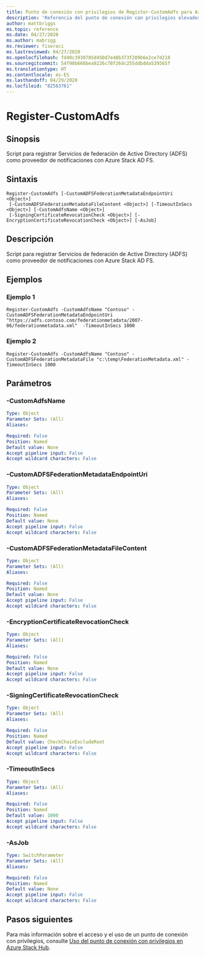 ```yaml
---
title: Punto de conexión con privilegios de Register-CustomAdfs para Azure Stack Hub
description: 'Referencia del punto de conexión con privilegios elevados de Azure Stack para PowerShell: Register-CustomAdfs'
author: mattbriggs
ms.topic: reference
ms.date: 04/27/2020
ms.author: mabrigg
ms.reviewer: fiseraci
ms.lastreviewed: 04/27/2020
ms.openlocfilehash: fd40c3930705d450d7e48b373f209b6e2ce7d218
ms.sourcegitcommit: 54f98b666bea9226c78f26dc255ddbdda539565f
ms.translationtype: HT
ms.contentlocale: es-ES
ms.lasthandoff: 04/29/2020
ms.locfileid: "82563761"
---
```

# <a name="register-customadfs"></a>Register-CustomAdfs

## <a name="synopsis"></a>Sinopsis
Script para registrar Servicios de federación de Active Directory (ADFS) como proveedor de notificaciones con Azure Stack AD FS.

## <a name="syntax"></a>Sintaxis

```
Register-CustomAdfs [-CustomADFSFederationMetadataEndpointUri <Object>]
 [-CustomADFSFederationMetadataFileContent <Object>] [-TimeoutInSecs <Object>] [-CustomAdfsName <Object>]
 [-SigningCertificateRevocationCheck <Object>] [-EncryptionCertificateRevocationCheck <Object>] [-AsJob]
```

## <a name="description"></a>Descripción
Script para registrar Servicios de federación de Active Directory (ADFS) como proveedor de notificaciones con Azure Stack AD FS.

## <a name="examples"></a>Ejemplos

### <a name="example-1"></a>Ejemplo 1
```
Register-CustomAdfs -CustomAdfsName "Contoso" -CustomADFSFederationMetadataEndpointUri "https://adfs.contoso.com/federationmetadata/2007-06/federationmetadata.xml"  -TimeoutInSecs 1000
```

### <a name="example-2"></a>Ejemplo 2
```
Register-CustomAdfs -CustomAdfsName "Contoso" -CustomADFSFederationMetadataFile "c:\temp\FederationMetadata.xml" -TimeoutInSecs 1000
```
## <a name="parameters"></a>Parámetros

### <a name="-customadfsname"></a>-CustomAdfsName
 

```yaml
Type: Object
Parameter Sets: (All)
Aliases:

Required: False
Position: Named
Default value: None
Accept pipeline input: False
Accept wildcard characters: False
```

### <a name="-customadfsfederationmetadataendpointuri"></a>-CustomADFSFederationMetadataEndpointUri
 

```yaml
Type: Object
Parameter Sets: (All)
Aliases:

Required: False
Position: Named
Default value: None
Accept pipeline input: False
Accept wildcard characters: False
```

### <a name="-customadfsfederationmetadatafilecontent"></a>-CustomADFSFederationMetadataFileContent
 

```yaml
Type: Object
Parameter Sets: (All)
Aliases:

Required: False
Position: Named
Default value: None
Accept pipeline input: False
Accept wildcard characters: False
```

### <a name="-encryptioncertificaterevocationcheck"></a>-EncryptionCertificateRevocationCheck
 

```yaml
Type: Object
Parameter Sets: (All)
Aliases:

Required: False
Position: Named
Default value: None
Accept pipeline input: False
Accept wildcard characters: False
```

### <a name="-signingcertificaterevocationcheck"></a>-SigningCertificateRevocationCheck
 

```yaml
Type: Object
Parameter Sets: (All)
Aliases:

Required: False
Position: Named
Default value: CheckChainExcludeRoot
Accept pipeline input: False
Accept wildcard characters: False
```

### <a name="-timeoutinsecs"></a>-TimeoutInSecs
 

```yaml
Type: Object
Parameter Sets: (All)
Aliases:

Required: False
Position: Named
Default value: 1000
Accept pipeline input: False
Accept wildcard characters: False
```

### <a name="-asjob"></a>-AsJob


```yaml
Type: SwitchParameter
Parameter Sets: (All)
Aliases:

Required: False
Position: Named
Default value: None
Accept pipeline input: False
Accept wildcard characters: False
```

## <a name="next-steps"></a>Pasos siguientes

Para más información sobre el acceso y el uso de un punto de conexión con privilegios, consulte [Uso del punto de conexión con privilegios en Azure Stack Hub](https://docs.microsoft.com/azure-stack/operator/azure-stack-privileged-endpoint).